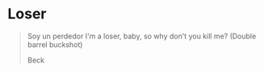 # Loser

> Soy un perdedor
> I'm a loser, baby, so why don't you kill me?
> (Double barrel buckshot)
>
> Beck
